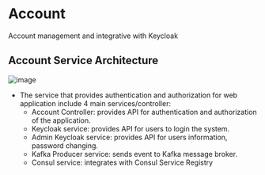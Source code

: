 # Account

Account management and integrative with Keycloak

## Account Service Architecture

![image](https://user-images.githubusercontent.com/43058555/201387025-617fb0a3-fd16-47e1-8e98-cbd86a4c46e1.png)
- The service that provides authentication and authorization for web application include 4 main services/controller:
  + Account Controller: provides API for authentication and authorization of the application.
  + Keycloak service: provides API for users to login the system.
  + Admin Keycloak service: provides API for users information, password changing.
  + Kafka Producer service: sends event to Kafka message broker.
  + Consul service: integrates with Consul Service Registry
  
